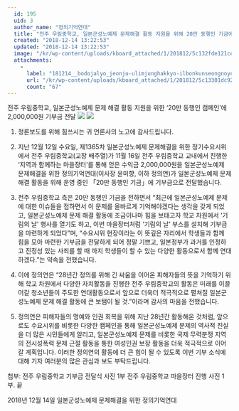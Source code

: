 ```yaml
---
  id: 195
  uid: 3
  author_name: "정의기억연대"
  title: "전주 우림중학교, 일본군성노예제 문제해결 활동 지원을 위해 20만 동행인 기금에 200만원 기부금 전달"
  created: "2018-12-14 13:22:53"
  updated: "2018-12-14 13:22:53"
  image: "/kr/wp-content/uploads/kboard_attached/1/201812/5c132fde121ce3782788.jpg"
  attachments: 
    - 
      label: "181214__bodojalyo_jeonju-ulimjunghakkyo-ilbonkunseongnoyeje-pihaeja-jiwoneul-wihan-20man-donghaengin-kaempein-kibukeum-jeondal."
      url: "/kr/wp-content/uploads/kboard_attached/1/201812/5c13301dc92c36185736.pdf"
      count: "67"
---
```

전주 우림중학교, 일본군성노예제 문제 해결 활동 지원을 위한 
‘20만 동행인 캠페인’에 2,000,000원 기부금 전달
![](/kr/wp-content/uploads/kboard_attached/1/201812/5c132fde121ce3782788.jpg)
 ![](/kr/wp-content/uploads/kboard_attached/1/201812/5c133008343af6243680.jpg)

1. 정론보도를 위해 힘쓰시는 귀 언론사의 노고에 감사드립니다.

2. 지난 12월 12일 수요일, 제1365차 일본군성노예제 문제해결을 위한 정기수요시위에서 전주 우림중학교(교장 배주열)가 11월 16일 전주 우림중학교 교내에서 진행한 ‘지역과 함께하는 마을장터’를 통해 얻은 수익금 2,000,000원을 일본군성노예제 문제해결을 위한 정의기억연대(이사장 윤미향, 이하 정의연)가 일본군성노예제 문제 해결 활동을 위해 운영 중인 「20만 동행인 기금」에 기부금으로 전달했습니다. 

3. 전주 우림중학교 측은 20만 동행인 기금을 전하면서 “최근에 일본군성노예제 문제에 대한 이슈들을 접하면서 이 문제를 올바르게 기억해야겠다는 생각을 갖게 되었고, 일본군성노예제 문제 해결 활동에 조금이나마 힘을 보태고자 학교 차원에서 ‘기림의 날’ 행사를 열기도 하고, 이번 마을장터처럼 ‘기림의 날’ 부스를 설치해 기부금을 마련하게 되었다”며, “수요시위 현장이라는 이 뜻깊은 자리에서 학생들과 함께 힘을 모아 마련한 기부금을 전달하게 되어 정말 기쁘고, 일본정부가 과거를 인정하고 진정성 있는 사죄를 할 때 까지 학생들이 할 수 있는 다양한 활동으로서 함께 연대하겠다.”는 약속을 전했습니다.

4. 이에 정의연은 “28년간 정의를 위해 긴 싸움을 이어온 피해자들의 뜻을 기억하기 위해 학교 차원에서 다양한 자치활동을 진행한 전주 우림중학교의 활동은 미래를 이끌어갈 청소년들이 주도한 연대활동으로서 앞으로 더욱더 적극적으로 펼쳐질 일본군성노예제 문제 해결 활동에 큰 보탬이 될 것.”이라며 감사의 마음을 전했습니다.

5. 정의연은 피해자들의 명예와 인권 회복을 위해 지난 28년간 활동해온 것처럼, 앞으로도 수요시위를 비롯한 다양한 캠페인을 통해 일본군성노예제 문제의 역사적 진실을 더 많은 시민들에게 알리고, 일본군성노예제 문제를 비롯한 국제 무력분쟁 지역의 전시성폭력 문제 근절 활동을 통한 여성인권 보장 활동을 더욱 적극적으로 이어갈 계획입니다. 이러한 정의연의 활동에 더 큰 힘이 될 수 있도록 이번 기부 소식에 대해 기자 여러분의 많은 관심과 보도 부탁드립니다. 

첨부: 전주 우림중학교 기부금 전달식 사진 1부 
 전주 우림중학교 마을장터 진행 사진 1부. 끝


2018년 12월 14일 
일본군성노예제 문제해결을 위한 정의기억연대